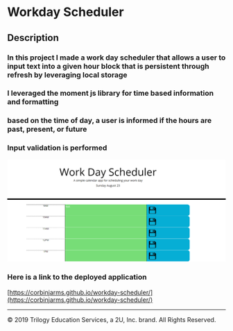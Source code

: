 # Workday Scheduler
## Description
### In this project I made a work day scheduler that allows a user to input text into a given hour block that is persistent through refresh by leveraging local storage
### I leveraged the moment js library for time based information and formatting
### based on the time of day, a user is informed if the hours are past, present, or future
### Input validation is performed  
![Application landing page](./assets/images/Screenshot.PNG)
### Here is a link to the deployed application
[https://corbinjarms.github.io/workday-scheduler/](https://corbinjarms.github.io/workday-scheduler/)
- - -
© 2019 Trilogy Education Services, a 2U, Inc. brand. All Rights Reserved.

